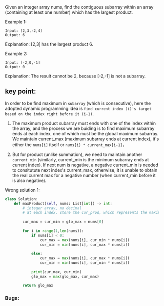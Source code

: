 Given an integer array nums, find the contiguous subarray within an array (containing at least one number) which has the largest product.

Example 1:
```
Input: [2,3,-2,4]
Output: 6
```
Explanation: [2,3] has the largest product 6.

Example 2:
```
Input: [-2,0,-1]
Output: 0
```
Explanation: The result cannot be 2, because [-2,-1] is not a subarray.

## key point:
In order to be find maximum in `subarray` (which is consecutive), here the adopted dynamic programming idea is 
`find current index (i)'s target based on the index right before it (i-1)`. 

1. The maximum product subarray must ends with one of the index within the array, and the process we are buiding is to find maximum 
subarray ends at each index, one of which must be the global maximum subarray. We maintain current_max (maximum subarray ends at
current index), it's either the `nums[i]` itself or `nums[i] * current_max[i-1]`，

2. But for product (unlike summation), we need to maintain another `current_min` (similarly, current_min is the minimum subarray
ends at current index). If next num is negative, a negative current_min is needed to consitutute next index's current_max, otherwise,
it is unable to obtain the real current max for a negative number (when current_min before it is also negative). 


Wrong solution 1:
```python
class Solution:
    def maxProduct(self, nums: List[int]) -> int:
        # integer array, no decimal
        # at each index, store the cur_prod, which represents the maximum product subarray including current index, [-5,-4,-1,-2,3], [2,-5,-2,-4,3]
        
        cur_max = cur_min = glo_max = nums[0]
        
        for i in range(1,len(nums)):
            if nums[i] < 0:
                cur_max = max(nums[i], cur_min * nums[i])
                cur_min = min(nums[i], cur_max * nums[i])
                
            else:
                cur_max = max(nums[i], cur_max * nums[i])
                cur_min = min(nums[i], cur_min * nums[i])
            
            print(cur_max, cur_min)
            glo_max = max(glo_max, cur_max)
        
        return glo_max
```
### Bugs:
